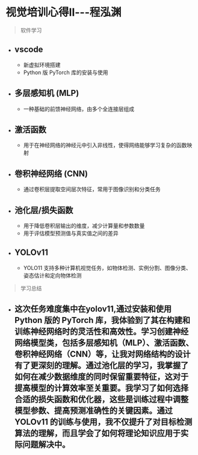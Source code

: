 # 视觉培训心得Ⅱ---程泓渊
> 软件学习
- vscode
  - 
  -  新虚拟环境搭建
  -  Python 版 PyTorch 库的安装与使用
  
- 多层感知机 (MLP)
  - 
  - 一种基础的前馈神经网络，由多个全连接层组成
- 激活函数
  - 
  -  用于在神经网络的神经元中引入非线性，使得网络能够学习复杂的函数映射

- 卷积神经网络 (CNN)
  - 
  - 通过卷积层提取空间层次特征，常用于图像识别和分类任务
 
- 池化层/损失函数
  - 
  - 用于降低卷积层输出的维度，减少计算量和参数数量
  - 用于评估模型预测值与真实值之间的差异

- YOLOv11
  - 
  - YOLO11 支持多种计算机视觉任务，如物体检测、实例分割、图像分类、姿态估计和定向物体检测

>学习总结
- 这次任务难度集中在yolov11,通过安装和使用 Python 版的 PyTorch 库，我体验到了其在构建和训练神经网络时的灵活性和高效性。学习创建神经网络模型类，包括多层感知机（MLP）、激活函数、卷积神经网络（CNN）等，让我对网络结构的设计有了更深刻的理解。通过池化层的学习，我掌握了如何在减少数据维度的同时保留重要特征，这对于提高模型的计算效率至关重要。我学习了如何选择合适的损失函数和优化器，这些是训练过程中调整模型参数、提高预测准确性的关键因素。通过 YOLOv11 的训练与使用，我不仅提升了对目标检测算法的理解，而且学会了如何将理论知识应用于实际问题解决中。
  -
